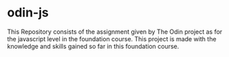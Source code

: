 # odin-js
This Repository consists of the assignment given by The Odin project as for the javascript level in the foundation course. This project is made with the knowledge and skills gained so far in this foundation course.